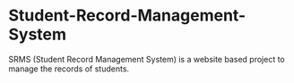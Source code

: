 # Student-Record-Management-System
SRMS (Student Record Management System) is a website based project to manage the records of students.
